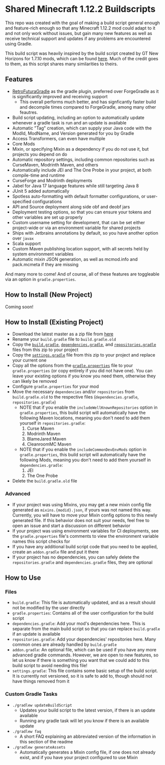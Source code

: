 # Shared Minecraft 1.12.2 Buildscripts

This repo was created with the goal of making a build script general enough and feature-rich enough so that any Minecraft 1.12.2 mod could adapt to it and not only work without issues, but gain many new features as well as receive technical support and updates if any problems are encountered using Gradle.

This build script was heavily inspired by the build script created by GT New Horizons for 1.7.10 mods, which can be found [here](https://github.com/GTNewHorizons/ExampleMod1.7.10). Much of the credit goes to them, as this script shares many similarities to theirs.

## Features
- [RetroFuturaGradle](https://github.com/GTNewHorizons/RetroFuturaGradle) as the gradle plugin, preferred over ForgeGradle as it is significantly improved and receiving support
    - This overall performs much better, and has signficantly faster build and decompile times compared to ForgeGradle, among many other feautres.
- Build script updating, including an option to automatically update whenever a gradle task is run and an update is available
- Automatic "Tag" creation, which can supply your Java code with the ModId, ModName, and Version generated for you by Gradle
- Access Transformers, can even have multiple
- Core Mods
- Mixin, or specifying Mixin as a dependency if you do not use it, but projects you depend on do
- Automatic repository settings, including common repositories such as CurseMaven, Modrinth Maven, and others
- Automatically include JEI and The One Probe in your project, at both compile-time and runtime
- CurseForge and Modrinth deployments
- Jabel for Java 17 language features while still targeting Java 8
- JUnit 5 added automatically
- Spotless auto-formatting with default formatter configurations, or user-specified configurations
- API and Source deployment along side obf and deobf jars
- Deployment testing options, so that you can ensure your tokens and other variables are set up properly
- Custom username setting for development, that can be set either project-wide or via an environment variable for shared projects
- Ships with Jetbrains annotations by default, so you have another option over `javax`
- Scala support
- Custom Maven publishing location support, with all secrets held by system environment variables
- Automatic mixin JSON generation, as well as mcmod.info and pack.mcmeta if they are missing

And many more to come! And of course, all of these features are toggleable via an option in `gradle.properties`.

## How to Install (New Project)
Coming soon!

## How to Install (Existing Project)
- Download the latest master as a zip file from [here](https://github.com/GregTechCEu/Buildscripts/archive/refs/heads/master.zip)
- Rename your `build.gradle` file to `build.gradle.old`
- Copy the [`build.gradle`](https://github.com/GregTechCEu/Buildscripts/blob/master/build.gradle), [`dependencies.gradle`](https://github.com/GregTechCEu/Buildscripts/blob/master/dependencies.gradle), and [`repositories.gradle`](https://github.com/GregTechCEu/Buildscripts/blob/master/repositories.gradle) files from this zip to your project
- Copy the [`settings.gradle`](https://github.com/GregTechCEu/Buildscripts/blob/master/settings.gradle) file from this zip to your project and replace your current one
- Copy all the options from the [`gradle.properties`](https://github.com/GregTechCEu/Buildscripts/blob/master/gradle.properties) file to your `gradle.properties` (or copy entirely if you did not have one). You can leave your existing options if you know you need them, otherwise they can likely be removed
- Configure `gradle.properties` for your mod
- Move the necessary `dependencies` and/or `repositories` from `build.gradle.old` to the respective files (`dependencies.gradle`, `repositories.gradle`)
    - NOTE that if you enable the `includeWellKnownRepositories` option in `gradle.properties`, this build script will automatically have the following Maven locations, meaning you don't need to add them yourself in `repositories.gradle`:
      1. Curse Maven
      2. Modrinth Maven
      3. BlameJared Maven
      4. CleanroomMC Maven
    - NOTE that if you enable the `includeCommonDevEnvMods` option in `gradle.properties`, this build script will automatically have the following Mods, meaning you don't need to add them yourself in `dependencies.gradle`:
      1. JEI
      2. The One Probe
- Delete the `build.gradle.old` file

### Advanced
- If your project was using Mixins, you may get a new mixin config file generated as `mixins.{modid}.json`, if yours was not named this way. Currently, you will have to move your Mixin config options to this newly generated file. If this behavior does not suit your needs, feel free to open an issue and start a discussion on different behavior
- If your project was using environment variables for CI deployments, see the `gradle.properties` file's comments to view the environment variable names this script checks for
- If you have any additional build script code that you need to be applied, create an `addon.gradle` file and put it there
- If your project has no dependencies, you can safely delete the `repositories.gradle` and `dependencies.gradle` files, they are optional

## How to Use
### Files
- `build.gradle`: This file is automatically updated, and as a result should not be modified by the user directly
- `gradle.properties`: Contains all of the user configuration for the build script
- `dependencies.gradle`: Add your mod's dependencies here. This is separate from the main build script so that you can replace `build.gradle` if an update is available
- `repositories.gradle`: Add your dependencies' repositories here. Many common ones are already handled by `build.gradle`
- `addon.gradle`:  An optional file, which can be used if you have any more advanced gradle commands. However, we are open to new features, so let us know if there is something you want that we could add to this build script to avoid needing this file!
- `settings.gradle`: This file contains some basic setup of the build script. It is currently not versioned, so it is safe to add to, though should not have things removed from it

### Custom Gradle Tasks
- `./gradlew updateBuildScript`
    - Updates your build script to the latest version, if there is an update available
    - Running any gradle task will let you know if there is an available update
- `./gradlew faq`
    - A short FAQ explaining an abbreviated version of the information in this section of the readme
- `./gradlew generateAssets`
    - Automatically generates a Mixin config file, if one does not already exist, and if you have your project configured to use Mixin
